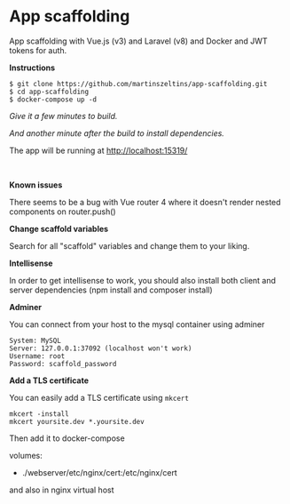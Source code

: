 # App scaffolding

App scaffolding with Vue.js (v3) and Laravel (v8) and Docker and JWT tokens for auth.

**Instructions**

````
$ git clone https://github.com/martinszeltins/app-scaffolding.git
$ cd app-scaffolding
$ docker-compose up -d
````

*Give it a few minutes to build.*

*And another minute after the build to install dependencies.*

The app will be running at [http://localhost:15319/](http://localhost:15319/)

<br>

**Known issues**

There seems to be a bug with Vue router 4 where it doesn't render nested components on router.push()


**Change scaffold variables**

Search for all "scaffold" variables and change them to your liking.


**Intellisense**

In order to get intellisense to work, you should also install both client and server dependencies (npm install and composer install)


**Adminer**

You can connect from your host to the mysql container using adminer

````
System: MySQL
Server: 127.0.0.1:37092 (localhost won't work)
Username: root
Password: scaffold_password
````



**Add a TLS certificate**

You can easily add a TLS certificate using ````mkcert````

````
mkcert -install
mkcert yoursite.dev *.yoursite.dev
````

Then add it to docker-compose

volumes:
- ./webserver/etc/nginx/cert:/etc/nginx/cert

and also in nginx virtual host
